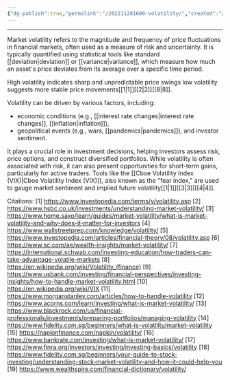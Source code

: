 ```yaml
---
{"dg-publish":true,"permalink":"/202211281600-volatility/","created":"2022-11-28T16:00:06.000-05:00","updated":"2025-04-07T23:37:54.165-04:00"}
---
```


---

Market volatility refers to the magnitude and frequency of price fluctuations in financial markets, often used as a measure of risk and uncertainty. It is typically quantified using statistical tools like standard [[deviation\|deviation]] or [[variance\|variance]], which measure how much an asset's price deviates from its average over a specific time period. 

High volatility indicates sharp and unpredictable price swings
low volatility suggests more stable price movements[[1\|1]][[2\|2]][[8\|8]].

Volatility can be driven by various factors, including:
- economic conditions (e.g., [[interest rate changes\|interest rate changes]], [[inflation\|inflation]]),
- geopolitical events (e.g., wars, [[pandemics\|pandemics]]), and investor sentiment.

It plays a crucial role in investment decisions, helping investors assess risk, price options, and construct diversified portfolios. While volatility is often associated with risk, it can also present opportunities for short-term gains, particularly for active traders. Tools like the [[Cboe Volatility Index (VIX)\|Cboe Volatility Index (VIX)]], also known as the "fear index," are used to gauge market sentiment and implied future volatility[[1\|1]][[3\|3]][[4\|4]].

Citations:
[1] https://www.investopedia.com/terms/v/volatility.asp
[2] https://www.hsbc.co.uk/investments/understanding-market-volatility/
[3] https://www.home.saxo/learn/guides/market-volatility/what-is-market-volatility-and-why-does-it-matter-for-investors
[4] https://www.wallstreetprep.com/knowledge/volatility/
[5] https://www.investopedia.com/articles/financial-theory/08/volatility.asp
[6] https://www.sc.com/ae/wealth-insights/market-volatility/
[7] https://international.schwab.com/investing-education/how-traders-can-take-advantage-volatile-markets
[8] https://en.wikipedia.org/wiki/Volatility_(finance)
[9] https://www.usbank.com/investing/financial-perspectives/investing-insights/how-to-handle-market-volatility.html
[10] https://en.wikipedia.org/wiki/VIX
[11] https://www.morganstanley.com/articles/how-to-handle-volatility
[12] https://www.acorns.com/learn/investing/what-is-market-volatility/
[13] https://www.blackrock.com/us/financial-professionals/investments/preparing-portfolios/managing-volatility
[14] https://www.fidelity.com.sg/beginners/what-is-volatility/market-volatility
[15] https://napkinfinance.com/napkin/volatility/
[16] https://www.bankrate.com/investing/what-is-market-volatility/
[17] https://www.finra.org/investors/investing/investing-basics/volatility
[18] https://www.fidelity.com.sg/beginners/your-guide-to-stock-investing/understanding-stock-market-volatility-and-how-it-could-help-you
[19] https://www.wealthspire.com/financial-dictionary/volatility/

